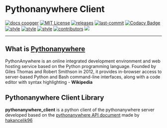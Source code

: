 # Pythonanywhere Client

[![docs coogger](https://img.shields.io/badge/docs-coogger-1c472b)](https://www.coogger.com/pythonanywhere-client/@hakancelik96/) [![MIT License](https://img.shields.io/github/license/hakancelik96/pythonanywhere-client.svg)](https://github.com/hakancelik96/pythonanywhere-client/blob/master/LICENSE) [![releases](https://img.shields.io/github/release/hakancelik96/pythonanywhere-client.svg)](https://github.com/hakancelik96/pythonanywhere-client/releases) [![last-commit](https://img.shields.io/github/last-commit/hakancelik96/pythonanywhere-client.svg)](https://github.com/hakancelik96/pythonanywhere-client/commits/master) [![Codacy Badge](https://api.codacy.com/project/badge/Grade/45a01a87a42e47de8a0de261c731dd6b)](https://www.codacy.com/app/hakancelik96/pythonanywhere-client) [![style](https://img.shields.io/badge/style-black-black)](https://github.com/psf/black) [![style](https://img.shields.io/badge/style-isort-lightgrey)](https://github.com/timothycrosley/isort) [![style](https://img.shields.io/badge/style-unimport-green)](https://github.com/hakancelik96/unimport) [![contributors](https://img.shields.io/github/contributors/hakancelik96/pythonanywhere-client)](https://github.com/hakancelik96/pythonanywhere-client/graphs/contributors) ![](https://pepy.tech/badge/steem-connect)

--------------------------

## What is [Pythonanywhere](https://www.pythonanywhere.com/)

PythonAnywhere is an online integrated development environment and web hosting service based on the Python programming language. Founded by Giles Thomas and Robert Smithson in 2012, it provides in-browser access to server-based Python and Bash command-line interfaces, along with a code editor with syntax highlighting - **Wikipedia**


## Pythonanywhere Client Library

**pythonanywhere_client** is a python client of the pythonanywhere server developed based on the [pythonanywhere API document](https://help.pythonanywhere.com/pages/API/) made by [hakancelik96](https://github.com/hakancelik96/pythonanywhere-client)
